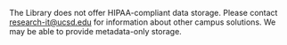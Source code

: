 The Library does not offer HIPAA-compliant data storage. Please contact research-it@ucsd.edu for information about other campus solutions. We may be able to provide metadata-only storage.

